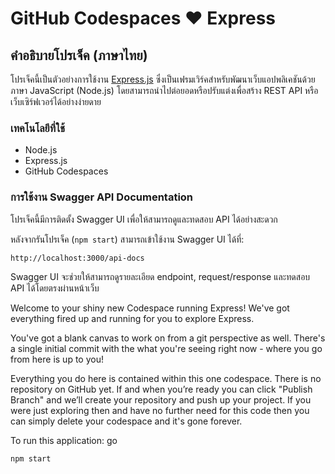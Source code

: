# GitHub Codespaces ♥️ Express

## คำอธิบายโปรเจ็ค (ภาษาไทย)
โปรเจ็คนี้เป็นตัวอย่างการใช้งาน [Express.js](https://expressjs.com/) ซึ่งเป็นเฟรมเวิร์คสำหรับพัฒนาเว็บแอปพลิเคชันด้วยภาษา JavaScript (Node.js) โดยสามารถนำไปต่อยอดหรือปรับแต่งเพื่อสร้าง REST API หรือเว็บเซิร์ฟเวอร์ได้อย่างง่ายดาย

### เทคโนโลยีที่ใช้
- Node.js
- Express.js
- GitHub Codespaces

### การใช้งาน Swagger API Documentation
โปรเจ็คนี้มีการติดตั้ง Swagger UI เพื่อให้สามารถดูและทดสอบ API ได้อย่างสะดวก

หลังจากรันโปรเจ็ค (`npm start`) สามารถเข้าใช้งาน Swagger UI ได้ที่:

```
http://localhost:3000/api-docs
```

Swagger UI จะช่วยให้สามารถดูรายละเอียด endpoint, request/response และทดสอบ API ได้โดยตรงผ่านหน้าเว็บ

Welcome to your shiny new Codespace running Express! We've got everything fired up and running for you to explore Express.

You've got a blank canvas to work on from a git perspective as well. There's a single initial commit with the what you're seeing right now - where you go from here is up to you!

Everything you do here is contained within this one codespace. There is no repository on GitHub yet. If and when you’re ready you can click "Publish Branch" and we’ll create your repository and push up your project. If you were just exploring then and have no further need for this code then you can simply delete your codespace and it's gone forever.

To run this application: go

```
npm start
```
